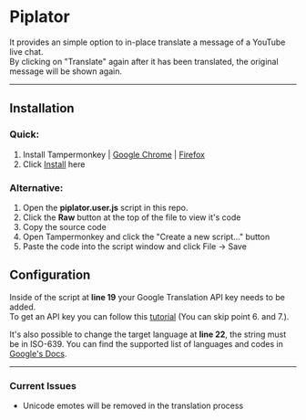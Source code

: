 # Piplator

It provides an simple option to in-place translate a message of a YouTube live chat.\
By clicking on "Translate" again after it has been translated, the original message will be shown again.

---
## Installation
### Quick:
1. Install Tampermonkey | [Google Chrome](https://chromewebstore.google.com/detail/tampermonkey/dhdgffkkebhmkfjojejmpbldmpobfkfo) | [Firefox](https://addons.mozilla.org/firefox/addon/tampermonkey)
2. Click [Install](https://github.com/Ponkhy/Piplator/raw/main/piplator.user.js) here
### Alternative:
1. Open the **piplator.user.js** script in this repo.
2. Click the **Raw** button at the top of the file to view it's code
3. Copy the source code
4. Open Tampermonkey and click the "Create a new script..." button
5. Paste the code into the script window and click File -> Save

## Configuration
Inside of the script at **line 19** your Google Translation API key needs to be added.\
To get an API key you can follow this [tutorial](https://locoaddon.com/how-to-generate-google-translate-api-key) (You can skip point 6. and 7.).

It's also possible to change the target language at **line 22**, the string must be in ISO-639. You can find the supported list of languages and codes in [Google's Docs](https://cloud.google.com/translate/docs/languages).

---
### Current Issues
- Unicode emotes will be removed in the translation process
